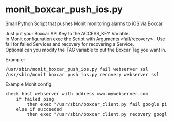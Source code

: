 # monit_boxcar_push_ios.py
Small Python Script that pushes Monit monitoring alarms to iOS via Boxcar.

Just put your Boxcar API Key to the ACCESS_KEY Variable.<br>
In Monit configuration exec the Script with Arguments <fail/recovery> <servername> <service>. Use fail for failed Services and recovery for recovering a Service.<br>
Optional can you modify the TAG variable to put the Boxcar Tag you want in.<br>

Example:<br>
<pre>
/usr/sbin/monit_boxcar_push_ios.py fail webserver ssl
/usr/sbin/monit_boxcar_push_ios.py recovery webserver ssl
</pre>
Example Monit config:<br>
<pre>
check host webserver with address www.mywebserver.com
	if failed ping
		then exec "/usr/sbin/boxcar_client.py fail google ping" 
	else if succeeded
		then exec "/usr/sbin/boxcar_client.py recovery google ping"
</pre>
